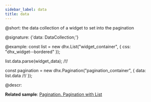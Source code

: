 ```yaml
---
sidebar_label: data
title: data
---          
```


@short: the data collection of a widget to set into the pagination

@signature: {'data: DataCollection;'}

@example: 
const list = new dhx.List("widget_container", {
    css: "dhx_widget--bordered"
});

list.data.parse(widget_data); /*!*/

const pagination = new dhx.Pagination("pagination_container", {
    data: list.data /*!*/
});



@descr: 



**Related sample**: [Pagination. Pagination with List](https://snippet.dhtmlx.com/6sju9jl5)
